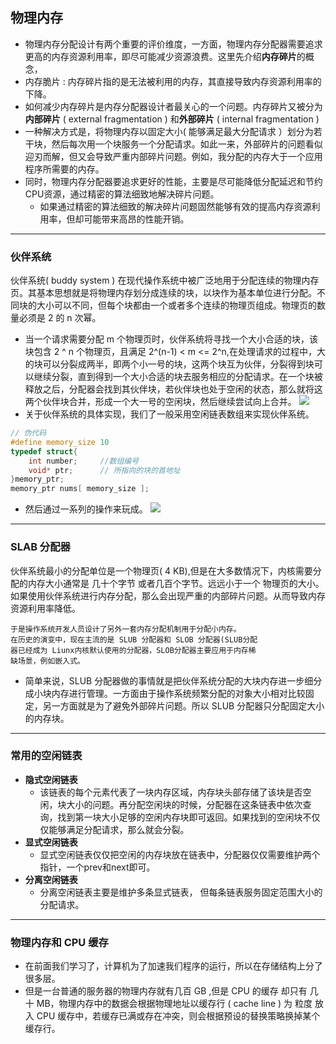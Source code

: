 ## 物理内存

- 物理内存分配设计有两个重要的评价维度，一方面，物理内存分配器需要追求更高的内存资源利用率，即尽可能减少资源浪费。这里先介绍**内存碎片**的概念，
- 内存脆片 : 内存碎片指的是无法被利用的内存，其直接导致内存资源利用率的下降。
- 如何减少内存碎片是内存分配器设计者最关心的一个问题。内存碎片又被分为**内部碎片** ( external fragmentation ) 和**外部碎片** ( internal fragmentation )
- 一种解决方式是，将物理内存以固定大小( 能够满足最大分配请求 ）划分为若干块，然后每次用一个块服务一个分配请求。如此一来，外部碎片的问题看似迎刃而解，但又会导致严重内部碎片问题。例如，我分配的内存大于一个应用程序所需要的内存。
- 同时，物理内存分配器要追求更好的性能，主要是尽可能降低分配延迟和节约CPU资源，通过精密的算法细致地解决碎片问题。
    - 如果通过精密的算法细致的解决碎片问题固然能够有效的提高内存资源利用率，但却可能带来高昂的性能开销。

* * *

### 伙伴系统

伙伴系统( buddy system ) 在现代操作系统中被广泛地用于分配连续的物理内存页。其基本思想就是将物理内存划分成连续的块，以块作为基本单位进行分配。不同块的大小可以不同，但每个块都由一个或者多个连续的物理页组成。物理页的数量必须是 2 的 n 次幂。

- 当一个请求需要分配 m 个物理页时，伙伴系统将寻找一个大小合适的块，该块包含 2 ^ n 个物理页，且满足 2^(n-1) < m <= 2^n,在处理请求的过程中，大的块可以分裂成两半，即两个小一号的块，这两个块互为伙伴，分裂得到块可以继续分裂，直到得到一个大小合适的块去服务相应的分配请求。在一个块被释放之后，分配器会找到其伙伴块，若伙伴块也处于空闲的状态，那么就将这两个伙伴块合并，形成一个大一号的空闲块，然后继续尝试向上合并。
    ![](https://raw.githubusercontent.com/yangxiaofan369/img_HMStrange/master/2021-11-18%20214507.png)
- 关于伙伴系统的具体实现，我们了一般采用空闲链表数组来实现伙伴系统。

```c
// 伪代码
#define memory_size 10
typedef struct{
    int number;		//数组编号
    void* ptr;		// 所指向的块的首地址
}memory_ptr;
memory_ptr nums[ memory_size ];
```

- 然后通过一系列的操作来玩成。
    ![](https://raw.githubusercontent.com/yangxiaofan369/img_HMStrange/master/2021-11-18%20215834.png)

* * *

### SLAB 分配器

伙伴系统最小的分配单位是一个物理页( 4 KB),但是在大多数情况下，内核需要分配的内存大小通常是 几十个字节 或者几百个字节。远远小于一个 物理页的大小。如果使用伙伴系统进行内存分配，那么会出现严重的内部碎片问题。从而导致内存资源利用率降低。

```
于是操作系统开发人员设计了另外一套内存分配机制用于分配小内存。
在历史的演变中，现在主流的是 SLUB 分配器和 SLOB 分配器(SLUB分配
器已经成为 Liunx内核默认使用的分配器，SLOB分配器主要应用于内存稀
缺场景，例如嵌入式。
```

- 简单来说，SLUB 分配器做的事情就是把伙伴系统分配的大块内存进一步细分成小块内存进行管理。一方面由于操作系统频繁分配的对象大小相对比较固定，另一方面就是为了避免外部碎片问题。所以 SLUB 分配器只分配固定大小的内存块。
---
### 常用的空闲链表
- **隐式空闲链表**
	- 该链表的每个元素代表了一块内存区域，内存块头部存储了该块是否空闲，块大小的问题。再分配空闲块的时候，分配器在这条链表中依次查询，找到第一块大小足够的空闲内存块即可返回。如果找到的空闲块不仅仅能够满足分配请求，那么就会分裂。
- **显式空闲链表**
	- 显式空闲链表仅仅把空闲的内存块放在链表中，分配器仅仅需要维护两个指针，一个prev和next即可。 
- **分离空闲链表**
	- 分离空闲链表主要是维护多条显式链表， 但每条链表服务固定范围大小的分配请求。
---
### 物理内存和 CPU 缓存
- 在前面我们学习了，计算机为了加速我们程序的运行，所以在存储结构上分了很多层。
- 但是一台普通的服务器的物理内存就有几百 GB ,但是 CPU 的缓存 却只有 几十 MB，物理内存中的数据会根据物理地址以缓存行 ( cache line ) 为 粒度 放入 CPU 缓存中，若缓存已满或存在冲突，则会根据预设的替换策略换掉某个缓存行。